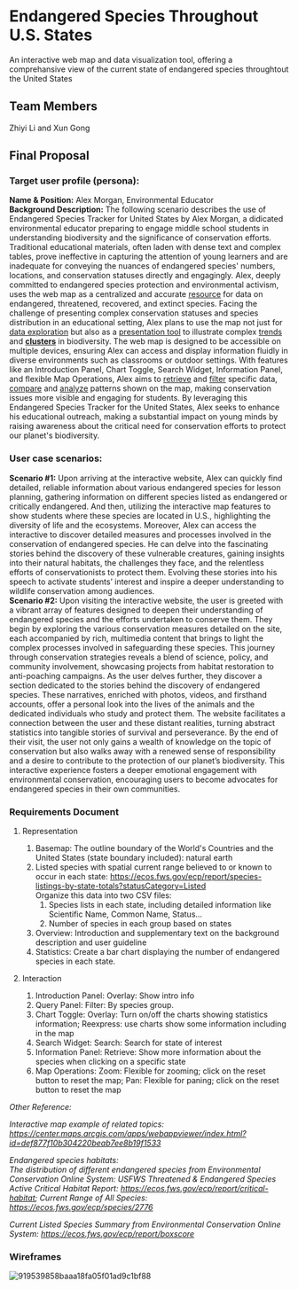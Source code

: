 #  Endangered Species Throughout U.S. States
An interactive web map and data visualization tool, offering a comprehansive view of the current state of endangered species throughtout the United States

## Team Members
Zhiyi Li and Xun Gong

## Final Proposal
### Target user profile (persona):
**Name & Position:** Alex Morgan, Environmental Educator     
**Background Description:** 
The following scenario describes the use of Endangered Species Tracker for United States by Alex Morgan, a didicated environmental educator preparing to engage middle school students in understanding biodiversity and the significance of conservation efforts. Traditional educational materials, often laden with dense text and complex tables, prove ineffective in capturing the attention of young learners and are inadequate for conveying the nuances of endangered species' numbers, locations, and conservation statuses directly and engagingly. Alex, deeply committed to endangered species protection and environmental activism, uses the web map as a centralized and accurate <ins>resource</ins> for data on endangered, threatened, recovered, and extinct species. Facing the challenge of presenting complex conservation statuses and species distribution in an educational setting, Alex plans to use the map not just for <ins>data exploration</ins> but also as a <ins>presentation tool</ins> to illustrate complex <ins>trends</ins> and **<ins>clusters</ins>** in biodiversity. The web map is designed to be accessible on multiple devices, ensuring Alex can access and display information fluidly in diverse environments such as classrooms or outdoor settings. With features like an Introduction Panel, Chart Toggle, Search Widget, Information Panel, and flexible Map Operations, Alex aims to <ins>retrieve</ins> and <ins>filter</ins> specific data, <ins>compare</ins> and <ins>analyze</ins> patterns shown on the map, making conservation issues more visible and engaging for students. By leveraging this Endangered Species Tracker for the United States, Alex seeks to enhance his educational outreach, making a substantial impact on young minds by raising awareness about the critical need for conservation efforts to protect our planet's biodiversity.      
### User case scenarios: 
**Scenario #1:**
   Upon arriving at the interactive website, Alex can quickly find detailed, reliable information about various endangered species for lesson planning, gathering information on different species listed as endangered or critically endangered. And then, utilizing the interactive map features to show students where these species are located in U.S., highlighting the diversity of life and the ecosystems. Moreover, Alex can access the interactive to discover detailed measures and processes involved in the conservation of endangered species. He can delve into the fascinating stories behind the discovery of these vulnerable creatures, gaining insights into their natural habitats, the challenges they face, and the relentless efforts of conservationists to protect them. Evolving these stories into his speech to activate students’ interest and inspire a deeper understanding to wildlife conservation among audiences.     
**Scenario #2:**
   Upon visiting the interactive website, the user is greeted with a vibrant array of features designed to deepen their understanding of endangered species and the efforts undertaken to conserve them. They begin by exploring the various conservation measures detailed on the site, each accompanied by rich, multimedia content that brings to light the complex processes involved in safeguarding these species. This journey through conservation strategies reveals a blend of science, policy, and community involvement, showcasing projects from habitat restoration to anti-poaching campaigns.
   As the user delves further, they discover a section dedicated to the stories behind the discovery of endangered species. These narratives, enriched with photos, videos, and firsthand accounts, offer a personal look into the lives of the animals and the dedicated individuals who study and protect them. The website facilitates a connection between the user and these distant realities, turning abstract statistics into tangible stories of survival and perseverance. By the end of their visit, the user not only gains a wealth of knowledge on the topic of conservation but also walks away with a renewed sense of responsibility and a desire to contribute to the protection of our planet’s biodiversity. This interactive experience fosters a deeper emotional engagement with environmental conservation, encouraging users to become advocates for endangered species in their own communities.
### Requirements Document
 1. Representation
    1. Basemap: The outline boundary of the World's Countries and the United States (state boundary included): natural earth
    2. Listed species with spatial current range believed to or known to occur in each state: https://ecos.fws.gov/ecp/report/species-listings-by-state-totals?statusCategory=Listed     
       Organize this data into two CSV files:
       1. Species lists in each state, including detailed information like Scientific Name, Common Name, Status...
       2. Number of species in each group based on states
    3. Overview: Introduction and supplementary text on the background description and user guideline
    4. Statistics: Create a bar chart displaying the number of endangered species in each state.

 2. Interaction
    1. Introduction Panel: Overlay: Show intro info
    2. Query Panel: Filter: By species group.
    3. Chart Toggle: Overlay: Turn on/off the charts showing statistics information; Reexpress: use charts show some information including in the map 
    4. Search Widget: Search: Search for state of interest
    5. Information Panel: Retrieve: Show more information about the species when clicking on a specific state
    6. Map Operations: Zoom: Flexible for zooming; click on the reset button to reset the map; Pan: Flexible for paning; click on the reset button to reset the map

*Other Reference:*  
     
*Interactive map example of related topics: https://center.maps.arcgis.com/apps/webappviewer/index.html?id=def877f10b304220beab7ee8b19f1533* 
     
*Endangered species habitats:*      
*The distribution of different endangered species from Environmental Conservation Online System: USFWS Threatened & Endangered Species Active Critical Habitat Report: https://ecos.fws.gov/ecp/report/critical-habitat; Current Range of All Species: https://ecos.fws.gov/ecp/species/2776*     

*Current Listed Species Summary from Environmental Conservation Online System: https://ecos.fws.gov/ecp/report/boxscore*



### Wireframes
![919539858baaa18fa05f01ad9c1bf88](https://github.com/xiaoguaishou0202yy/2024_Endangered-Species-US/assets/158022313/0103f4fb-812a-44c4-91c3-92c1a17a98b2)










